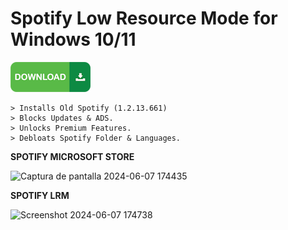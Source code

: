 # **Spotify Low Resource Mode for Windows 10/11**

[<img src="https://github.com/gzmatte/trash/blob/main/48wx.png">](https://github.com/gzmatte/spotify/releases/download/1/SPOTIFY-LRM.bat)
</br> 
```
> Installs Old Spotify (1.2.13.661)
> Blocks Updates & ADS.
> Unlocks Premium Features.
> Debloats Spotify Folder & Languages.
```

**SPOTIFY MICROSOFT STORE**

![Captura de pantalla 2024-06-07 174435](https://github.com/gzmatte/spotify/assets/117684932/1fd2994a-9dab-473d-9f27-3b72a27db952)


**SPOTIFY LRM**

![Screenshot 2024-06-07 174738](https://github.com/gzmatte/spotify/assets/117684932/390b12a2-ea6c-4e8c-aa2a-ebfb64feb066)
